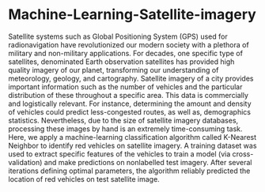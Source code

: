 # Machine-Learning-Satellite-imagery

Satellite systems such as Global Positioning System (GPS) used for radionavigation have revolutionized our modern society with a plethora of military and non-military applications. For decades, one specific type of satellites, denominated Earth observation satellites has provided high quality imagery of our planet, transforming our understanding of meteorology, geology, and cartography. Satellite imagery of a city provides important information such as the number of vehicles and the particular distribution of these throughout a specific area. This data is commercially and logistically relevant. For instance, determining the amount and density of vehicles could predict less-congested routes, as well as, demographics statistics. Nevertheless, due to the size of satellite imagery databases, processing these images by hand is an extremely time-consuming task. Here, we apply a machine-learning classification algorithm called K-Nearest Neighbor to identify red vehicles on satellite imagery. A training dataset was used to extract specific features of the vehicles to train a model (via cross-validation) and make predictions on nonlabelled test imagery. After several iterations defining optimal parameters, the algorithm reliably predicted the location of red vehicles on test satellite image.

